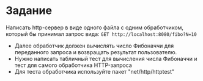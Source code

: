 # Задание

Написать http-сервер в виде одного файла с одним обработчиком, который бы принимал запрос вида: `GET http://localhost:8080/fibo?N=10`

- Далее обработчик должен вычислять число Фибоначчи для переданного запроса и возвращать результат пользователю.
- Нужно написать табличный тест для вычисления числа Фибоначчи и тест для самого обработчика HTTP-запроса
- Для теста обработчика используйте пакет "net/http/httptest"
